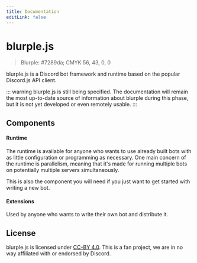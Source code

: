 ```yaml
---
title: Documentation
editLink: false
---
```


# blurple.js
> Blurple: #7289da; CMYK 56, 43, 0, 0

blurple.js is a Discord bot framework and runtime based on the popular Discord.js API client.

::: warning
blurple.js is still being specified. The documentation will remain the most up-to-date source of information about blurple during this phase,
but it is not yet developed or even remotely usable.
:::

## Components
#### Runtime
The runtime is available for anyone who wants to use already built bots with as little configuration or programming as necessary. One main concern of the runtime is parallelism, meaning that it's made for running multiple bots on potentially multiple servers simultaneously.

This is also the component you will need if you just want to get started with writing a new bot.

#### Extensions
Used by anyone who wants to write their own bot and distribute it.

## License
blurple.js is licensed under [CC-BY 4.0](https://creativecommons.org/licenses/by/4.0/). This is a fan project, we are in no way affiliated with or endorsed by Discord.
